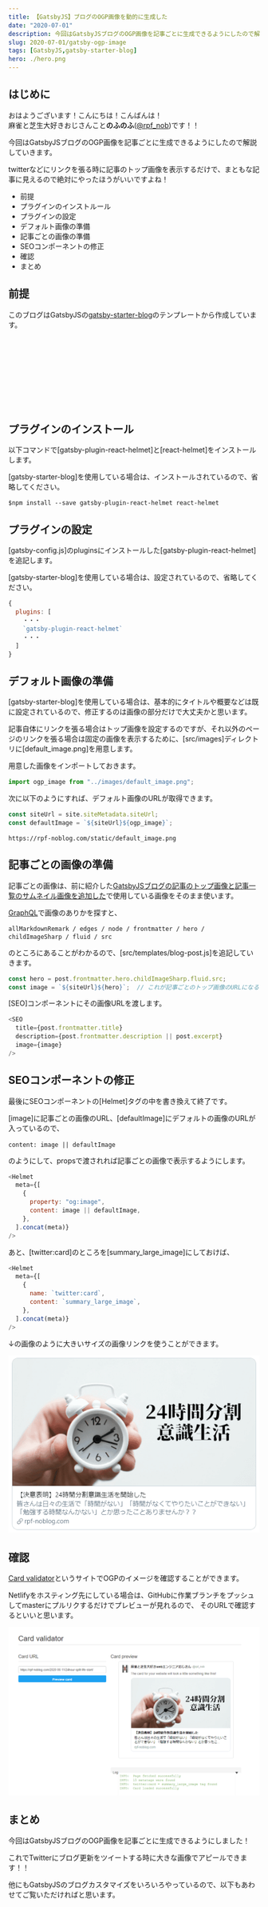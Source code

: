 ```yaml
---
title: 【GatsbyJS】ブログのOGP画像を動的に生成した
date: "2020-07-01"
description: 今回はGatsbyJSブログのOGP画像を記事ごとに生成できるようにしたので解説していきます。twitterなどにリンクを張る時に記事のトップ画像を表示するだけで、まともな記事に見えるので絶対にやったほうがいいですよね！
slug: 2020-07-01/gatsby-ogp-image
tags: [GatsbyJS,gatsby-starter-blog]
hero: ./hero.png
---
```


## はじめに 

おはようございます！こんにちは！こんばんは！<br>
麻雀と芝生大好きおじさんこと**のふのふ**([@rpf_nob](https://twitter.com/rpf_nob))です！！

今回はGatsbyJSブログのOGP画像を記事ごとに生成できるようにしたので解説していきます。

twitterなどにリンクを張る時に記事のトップ画像を表示するだけで、まともな記事に見えるので絶対にやったほうがいいですよね！

* 前提
* プラグインのインストルール
* プラグインの設定
* デフォルト画像の準備
* 記事ごとの画像の準備
* SEOコンポーネントの修正
* 確認
* まとめ

## 前提

このブログはGatsbyJSの[gatsby-starter-blog](https://www.gatsbyjs.org/starters/gatsbyjs/gatsby-starter-blog/)のテンプレートから作成しています。

<div class="iframely-embed"><div class="iframely-responsive" style="height: 140px; padding-bottom: 0;"><a href="https://www.gatsbyjs.org/starters/gatsbyjs/gatsby-starter-blog/" data-iframely-url="//cdn.iframe.ly/qjUJkBu?iframe=card-small"></a></div></div>

## プラグインのインストール

以下コマンドで[gatsby-plugin-react-helmet]と[react-helmet]をインストールします。

[gatsby-starter-blog]を使用している場合は、インストールされているので、省略してください。

```
$npm install --save gatsby-plugin-react-helmet react-helmet
```

## プラグインの設定

[gatsby-config.js]のpluginsにインストールした[gatsby-plugin-react-helmet]を追記します。

[gatsby-starter-blog]を使用している場合は、設定されているので、省略してください。

```js:title=gatsby-config.js
{
  plugins: [
    ・・・
    `gatsby-plugin-react-helmet`
    ・・・
  ]
}
```

## デフォルト画像の準備

[gatsby-starter-blog]を使用している場合は、基本的にタイトルや概要などは既に設定されているので、修正するのは画像の部分だけで大丈夫かと思います。


記事自体にリンクを張る場合はトップ画像を設定するのですが、それ以外のページのリンクを張る場合は固定の画像を表示するために、[src/images]ディレクトリに[default_image.png]を用意します。

用意した画像をインポートしておきます。

```js:title=src/components/seo.js
import ogp_image from "../images/default_image.png";
```

次に以下のようにすれば、デフォルト画像のURLが取得できます。

```js:title=src/components/seo.js
const siteUrl = site.siteMetadata.siteUrl;
const defaultImage = `${siteUrl}${ogp_image}`;
```

```
https://rpf-noblog.com/static/default_image.png
```

## 記事ごとの画像の準備

記事ごとの画像は、前に紹介した[GatsbyJSブログの記事のトップ画像と記事一覧のサムネイル画像を追加した](https://rpf-noblog.com/2020-05-10/gatsby-hero)で使用している画像をそのまま使います。

[GraphQL](http://localhost:8000/___graphq)で画像のありかを探すと、
```
allMarkdownRemark / edges / node / frontmatter / hero / childImageSharp / fluid / src
```

のところにあることがわかるので、[src/templates/blog-post.js]を追記していきます。

```js:title=src/templates/blog-post.js
const hero = post.frontmatter.hero.childImageSharp.fluid.src;
const image = `${siteUrl}${hero}`;  // これが記事ごとのトップ画像のURLになる
```

[SEO]コンポーネントにその画像URLを渡します。

```js{4}:title=src/templates/blog-post.js
<SEO
  title={post.frontmatter.title}
  description={post.frontmatter.description || post.excerpt}
  image={image}
/>
```

## SEOコンポーネントの修正

最後にSEOコンポーネントの[Helmet]タグの中を書き換えて終了です。

[image]に記事ごとの画像のURL、[defaultImage]にデフォルトの画像のURLが入っているので、

`content: image || defaultImage`

のようにして、propsで渡されれば記事ごとの画像で表示するようにします。

```js{4-5}:title=src/components/seo.js
<Helmet
  meta={[
    {
      property: "og:image",
      content: image || defaultImage,
    },
  ].concat(meta)}
/>
```

あと、[twitter:card]のところを[summary_large_image]にしておけば、

```js{4-5}:title=src/components/seo.js
<Helmet
  meta={[
    {
      name: `twitter:card`,
      content: `summary_large_image`,
    },
  ].concat(meta)}
/>
```

↓の画像のように大きいサイズの画像リンクを使うことができます。

![画像](img1.png)

## 確認

[Card validator](https://cards-dev.twitter.com/validator)というサイトでOGPのイメージを確認することができます。

Netlifyをホスティング先にしている場合は、GitHubに作業ブランチをプッシュしてmasterにプルリクするだけでプレビューが見れるので、
そのURLで確認するといいと思います。

![画像](img2.png)

## まとめ

今回はGatsbyJSブログのOGP画像を記事ごとに生成できるようにしました！

これでTwitterにブログ更新をツイートする時に大きな画像でアピールできます！！

他にもGatsbyJSのブログカスタマイズをいろいろやっているので、以下もあわせてご覧いただければと思います。

<div class="iframely-embed"><div class="iframely-responsive" style="height: 140px; padding-bottom: 0;"><a href="https://rpf-noblog.com/tags/gatsby-js/" data-iframely-url="//cdn.iframe.ly/5j7eIPT"></a></div></div>


<br>
<br>

最後まで見ていただきありがとうございます！！  
この記事が良かったと思ったらSHAREしていただけると泣いて喜びます🤣